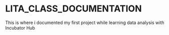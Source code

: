 # LITA_CLASS_DOCUMENTATION
This is where i documented my first project while learning data analysis with Incubator Hub
